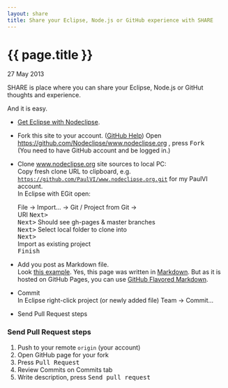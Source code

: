 ```yaml
---
layout: share
title: Share your Eclipse, Node.js or GitHub experience with SHARE
---
```


{{ page.title }}
================

<p class="meta">27 May 2013</p>

SHARE is place where you can share your Eclipse, Node.js or GitHut thoughts and experience.

And it is easy.

- [Get Eclipse with Nodeclipse](http://www.nodeclipse.org/updates/).
- Fork this site to your account. ([GitHub Help](https://help.github.com/articles/fork-a-repo)) 
Open https://github.com/Nodeclipse/www.nodeclipse.org , press <kbd>Fork</kbd>  
(You need to have GitHub account and be logged in.)  
- Clone www.nodeclipse.org site sources to local PC:  
Copy fresh clone URL to clipboard, e.g. <code>https://github.com/PaulVI/www.nodeclipse.org.git</code> for my PaulVI account.  
In Eclipse with EGit open:
	
	File -> Import... -> Git / Project from Git ->  
	URI <kbd>Next></kbd>  
	<kbd>Next></kbd> Should see gh-pages & master branches  
	<kbd>Next></kbd> Select local folder to clone into  
	<kbd>Next></kbd>  
	Import as existing project  
	<kbd>Finish</kbd>  
	
- Add you post as Markdown file.  
Look [this example](https://github.com/Nodeclipse/www.nodeclipse.org/blob/master/_posts/2013-05-27-SHARE.md). Yes, this page was written
 in [Markdown](http://daringfireball.net/projects/markdown/dingus). But as it is hosted on GitHub Pages, you can use
 [GitHub Flavored Markdown](https://help.github.com/articles/github-flavored-markdown).

- Commit  
In Eclipse right-click project (or newly added file) Team -> Commit...
- Send Pull Request steps

### Send Pull Request steps

1. Push to your remote <code>origin</code> (your account)
2. Open GitHub page for your fork
3. Press <kbd>Pull Request</kbd>
4. Review Commits on Commits tab
5. Write description, press <kbd>Send pull request</kbd>
